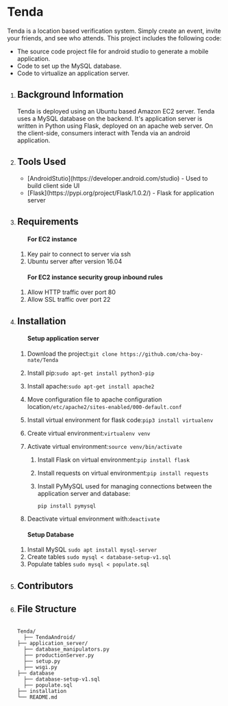 # Tenda
Tenda is a location based verification system. Simply create an event, invite your friends, and see who attends. This project includes the following code: 
<ul>
 <li>The source code project file for android studio to generate a mobile application.</li>
 <li>Code to set up the MySQL database.</li>
 <li>Code to virtualize an application server.</li>
</ul>
<ol>
 
 <li> 
  <h2>Background Information</h2>
  <p>Tenda is deployed using an Ubuntu based Amazon EC2 server. Tenda uses a MySQL database on the backend. It's application   server is written in Python using Flask, deployed on an apache web server. On the client-side, consumers interact with Tenda via an android application.</p> 
 </li> 
 
 <li>
  <h2>Tools Used</h2>
  <ul>
   <li> [AndroidStutio](https://developer.android.com/studio) - Used to build client side UI</li>
   <li> [Flask](https://pypi.org/project/Flask/1.0.2/) - Flask for application server</li>
  </ul> 
 </li>
 
 <li>
  <h2>Requirements</h2>
  <ol>
   <h4>For EC2 instance</h4>
   <li>Key pair to connect to server via ssh</li>
   <li>Ubuntu server after version 16.04</li>
  </ol>

  <ol>
   <h4>For EC2 instance security group inbound rules</h4>
   <li>Allow HTTP traffic over port 80</li>
   <li>Allow SSL traffic over port 22</li>
  </ol>
 </li>
 
  <li>
   <h2>Installation</h2>
  <ol>
   <h4>Setup application server</h4>
   
   <li><p>Download the project:<code>git clone https://github.com/cha-boy-nate/Tenda</code></p></li>
   <li><p>Install pip:<code>sudo apt-get install python3-pip</code></p></li>
   <li><p>Install apache:<code>sudo apt-get install apache2</code></p></li>
   <li><p>Move configuration file to apache configuration location<code>/etc/apache2/sites-enabled/000-default.conf</code></p></li>
   
   
   
   
   
   <li><p>Install virtual environment for flask code:<code>pip3 install virtualenv</code></p></li>
   <li><p>Create virtual environment:<code>virtualenv venv</code></p></li>
   <li><p>Activate virtual environment:<code>source venv/bin/activate</code></li>
   <ol>
   <li><p>Install Flask on virtual environment:<code>pip install flask</code></p></li>
   <li><p>Install requests on virtual environment:<code>pip install requests</code></p></li>
   <li><p>Install PyMySQL used for managing connections between the application server and database:<p><code>pip install pymysql</code></p></li>
   </ol>
   <li><p>Deactivate virtual environment with:<code>deactivate</code></p></li>
  
   </ol> 
   
   
   <ol>
   <h4>Setup Database</h4>
   <li>Install MySQL <code>sudo apt install mysql-server</code></li> 
   <li>Create tables <code>sudo mysql < database-setup-v1.sql</code></li> 
   <li>Populate tables <code>sudo mysql < populate.sql</code></li> 
   </ol>
  
 </li>
 
<li>
 <h2>Contributors</h2>
</li>


  
 <li>
  <h2>File Structure</h2>
 <pre>
 <code>
Tenda/
  ├── TendaAndroid/
├── application_server/
  ├── database_manipulators.py
  ├── productionServer.py
  ├── setup.py
  ├── wsgi.py
├── database
  ├── database-setup-v1.sql
  ├── populate.sql
├── installation
└── README.md
</code>
</pre>
 
 </li>
</ol>
